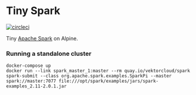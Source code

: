 # Tiny Spark

[![circleci][circleci]](https://circleci.com/gh/vektorcloud/spark)


Tiny [Apache Spark](spark.apache.com) on Alpine.

### Running a standalone cluster

    docker-compose up
    docker run --link spark_master_1:master --rm quay.io/vektorcloud/spark spark-submit --class org.apache.spark.examples.SparkPi --master spark://master:7077 file:///opt/spark/examples/jars/spark-examples_2.11-2.0.1.jar

[circleci]: https://img.shields.io/circleci/build/gh/vektorcloud/spark?color=1dd6c9&logo=CircleCI&logoColor=1dd6c9&style=for-the-badge "spark"
